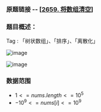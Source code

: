 ### 原题链接 -- [[2659. 将数组清空](https://leetcode.cn/problems/make-array-empty/)]

### 题目概述：
Tag : 「树状数组」、「排序」、「离散化」

![image](https://user-images.githubusercontent.com/99656524/236623456-b6e86fda-babc-4ff7-a9fc-4df755fc1448.png)

![image](https://user-images.githubusercontent.com/99656524/236623465-b63c9460-7155-40c3-a01c-e7d4f71f223a.png)

### 数据范围
* $1 <= nums.length <= 10^5$
* $-10^9 <= nums[i] <= 10^9$
